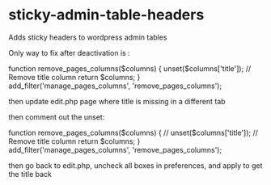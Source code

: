 sticky-admin-table-headers
==========================

Adds sticky headers to wordpress admin tables


Only way to fix after deactivation is :

function remove_pages_columns($columns) {
  unset($columns['title']); // Remove title column
  return $columns;
}
add_filter('manage_pages_columns', 'remove_pages_columns');


then update edit.php page where title is missing in a different tab


then comment out the unset:

function remove_pages_columns($columns) {
  // unset($columns['title']); // Remove title column
  return $columns;
}
add_filter('manage_pages_columns', 'remove_pages_columns');

then go back to edit.php, uncheck all boxes in preferences, and apply to get the title back
